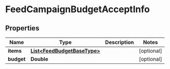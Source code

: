 

# FeedCampaignBudgetAcceptInfo


## Properties

Name | Type | Description | Notes
------------ | ------------- | ------------- | -------------
**items** | [**List&lt;FeedBudgetBaseType&gt;**](FeedBudgetBaseType.md) |  |  [optional]
**budget** | **Double** |  |  [optional]



